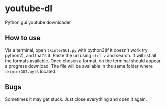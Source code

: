 # youtube-dl
Python gui youtube downloader

## How to use

Via a terminal, open `tkinterGUI.py` with python3(if it doesn't work try python2), and that's it.
Paste the url using `ctrl-v` and search. It will list all the formats available.
Once chosen a format, on the terminal should appear a progress download.
The file will be available in the same folder where `tkinterGUI.py` is located.

## Bugs

Sometimes it may get stuck. Just close everything and open it again.
